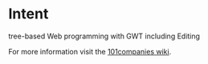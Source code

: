 # Intent
tree-based Web programming with GWT including Editing

For more information visit the [101companies wiki](http://www.101companies.org).